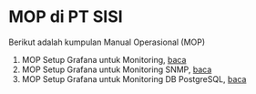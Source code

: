 # MOP di PT SISI
Berikut adalah kumpulan Manual Operasional (MOP)

1. MOP Setup Grafana untuk Monitoring, [baca](./koleksi/grafana.md)
2. MOP Setup Grafana untuk Monitoring SNMP, [baca](./koleksi/grafana-snmp.md)
3. MOP Setup Grafana untuk Monitoring DB PostgreSQL, [baca](./koleksi/grafana-postgres.md)
